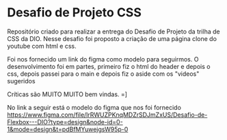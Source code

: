 # Desafio de Projeto CSS

Repositório criado para realizar a entrega do Desafio de Projeto da trilha de CSS da DIO. Nesse desafio foi proposto a criação de uma página clone do youtube com html e css.

Foi nos fornecido um link do figma como modelo para seguirmos. O desenvolvimento foi em partes, primeiro fiz o html do header e depois o css, depois passei para o main e depois fiz o aside com os "videos" sugeridos

Críticas são  MUITO MUITO bem vindas. =]

No link a seguir está o modelo do figma que nos foi fornecido https://www.figma.com/file/lrRWUZPKnqMDZrSDJmZxUS/Desafio-de-Flexbox---DIO?type=design&node-id=0-1&mode=design&t=pdBfMYuwejgsW95p-0
